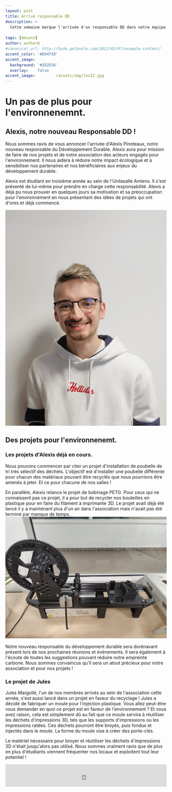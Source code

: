 ```yaml
---
layout: post
title: Arrivé responsable DD
description: > 
  Cette semaine marque l'arrivée d'un responsable DD dans notre équipe ainsi que le lancement d'un projet en faveur de l'environnement !

tags: [Amiens]
author: author6
#canonical_url: http://hyde.getpoole.com/2012/02/07/example-content/
accent_color: '#E04750'
accent_image:       
  background: '#2D2D36'
  overlay:    false
accent_image:         /assets/img/lesI2.jpg
---
```


# Un pas de plus pour l'environnenemnt. 

## Alexis, notre nouveau Responsable DD ! 
Nous sommes ravis de vous annoncer l'arrivée d'Alexis Pinoteaux, notre nouveau responsable du Développement Durable. Alexis aura pour mission de faire de nos projets et de notre association des acteurs engagés pour l'environnement. Il nous aidera à réduire notre impact écologique et à sensibiliser nos partenaires et nos bénéficiaires aux enjeux du développement durable.

Alexis est étudiant en troisième année au sein de l'Unilasalle Amiens. Il s'est présenté de lui-même pour prendre en charge cette responsabilité. Alexis a déjà pu nous prouver en quelques jours sa motivation et sa préoccupation pour l'environnement en nous présentant des idées de projets qui ont d'ores et déjà commencé.

![photo-profil-Alexis](/assets\img\post\2023-12-18\alexis.jpg)


## Des projets pour l'environnenemt.

### Les projets d'Alexis déjà en cours. 
Nous pouvons commencer par citer un projet d'installation de poubelle de tri très sélectif des déchets. L'objectif est d'installer une poubelle différente pour chacun des matériaux pouvant être recyclés que nous pourrions être amenés à jeter. Et ce pour chacune de nos salles !

En parallèle, Alexis relance le projet de bobinage PETG. Pour ceux qui ne connaissent pas ce projet, il a pour but de recycler nos bouteilles en plastique pour en faire du filament à imprimante 3D. Le projet avait déjà été lancé il y a maintenant plus d'un an dans l'association mais n'avait pas été terminé par manque de temps.
![recycleur-PETG](/assets\img\post\2023-12-18\recycleur-PETG.jpg)

Notre nouveau responsable du développement durable sera dorénavant présent lors de nos prochaines réunions et événements. Il sera également à l'écoute de toutes les suggestions pouvant réduire notre empreinte carbone. Nous sommes convaincus qu'il sera un atout précieux pour notre association et pour nos projets !

### Le projet de Jules

Jules Margollé, l'un de nos membres arrivés au sein de l'association cette année, s'est aussi lancé dans un projet en faveur du recyclage ! Jules a décidé de fabriquer un moule pour l'injection plastique. Vous allez peut-être vous demander en quoi ce projet est en faveur de l'environnement ? Et vous avez raison, cela est simplement dû au fait que ce moule servira à réutiliser les déchets d'impressions 3D, tels que les supports d'impressions ou les impressions ratées.
Ces déchets pourront être broyés, puis fondus et injectés dans le moule. La forme du moule vise à créer des porte-clés.

Le matériel nécessaire pour broyer et réutiliser les déchets d'impressions 3D n'était jusqu'alors pas utilisé. Nous sommes vraiment ravis que de plus en plus d'étudiants viennent fréquenter nos locaux et exploitent tout leur potentiel !





<iframe id="haWidget" allowtransparency="true" src="https://www.helloasso.com/associations/unimakers-association-technique-d-unilasalle-amiens/adhesions/adhesion-unimakers/widget-bouton" style="width: 100%; height: 70px; border: none;"></iframe>